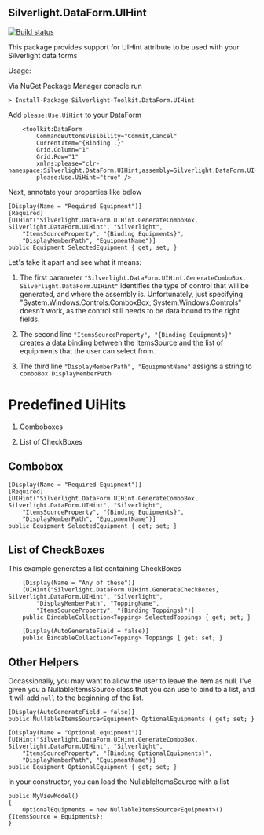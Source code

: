 Silverlight.DataForm.UIHint
------------------------------

[![Build status](https://ci.appveyor.com/api/projects/status/3q0346wxjg2bxipu?svg=true)](https://ci.appveyor.com/project/teyc/silverlight-toolkit-dataform-uihint)

This package provides support for UIHint attribute to be used with your Silverlight data forms

Usage:

Via NuGet Package Manager console run

`> Install-Package Silverlight-Toolkit.DataForm.UIHint`

Add `please:Use.UiHint` to your DataForm

        <toolkit:DataForm
            CommandButtonsVisibility="Commit,Cancel"
            CurrentItem="{Binding .}"
            Grid.Column="1"
            Grid.Row="1"
            xmlns:please="clr-namespace:Silverlight.DataForm.UIHint;assembly=Silverlight.DataForm.UIHint"
            please:Use.UiHint="true" />

Next, annotate your properties like below

    [Display(Name = "Required Equipment")] 
    [Required]
    [UIHint("Silverlight.DataForm.UIHint.GenerateComboBox, Silverlight.DataForm.UIHint", "Silverlight", 
        "ItemsSourceProperty", "{Binding Equipments}",
        "DisplayMemberPath", "EquipmentName")]
    public Equipment SelectedEquipment { get; set; }

Let's take it apart and see what it means:

1. The first parameter `"Silverlight.DataForm.UIHint.GenerateComboBox, Silverlight.DataForm.UIHint"`
   identifies the type of control that will be generated, and where the assembly is. Unfortunately,
   just specifying "System.Windows.Controls.ComboxBox, System.Windows.Controls" doesn't work, as
   the control still needs to be data bound to the right fields.

2. The second line `"ItemsSourceProperty", "{Binding Equipments}"` creates a data binding between
    the ItemsSource and the list of equipments that the user can select from.

3. The third line `"DisplayMemberPath", "EquipmentName"` assigns a string to `comboBox.DisplayMemberPath`

Predefined UiHits
==========================

1. Comboboxes

2. List of CheckBoxes


Combobox
-------------------

    [Display(Name = "Required Equipment")] 
    [Required]
    [UIHint("Silverlight.DataForm.UIHint.GenerateComboBox, Silverlight.DataForm.UIHint", "Silverlight", 
        "ItemsSourceProperty", "{Binding Equipments}",
        "DisplayMemberPath", "EquipmentName")]
    public Equipment SelectedEquipment { get; set; }

List of CheckBoxes
-------------------

This example generates a list containing CheckBoxes

        [Display(Name = "Any of these")]
        [UIHint("Silverlight.DataForm.UIHint.GenerateCheckBoxes, Silverlight.DataForm.UIHint", "Silverlight",
            "DisplayMemberPath", "ToppingName",
            "ItemsSourceProperty", "{Binding Toppings}")]
        public BindableCollection<Topping> SelectedToppings { get; set; }

        [Display(AutoGenerateField = false)]
        public BindableCollection<Topping> Toppings { get; set; }

Other Helpers
---------------

Occassionally, you may want to allow the user to leave the item as null. I've given you a NullableItemsSource
class that you can use to bind to a list, and it will add `null` to the beginning of the list.

    [Display(AutoGenerateField = false)]
    public NullableItemsSource<Equipment> OptionalEquipments { get; set; }

    [Display(Name = "Optional equipment")]
    [UIHint("Silverlight.DataForm.UIHint.GenerateComboBox, Silverlight.DataForm.UIHint", "Silverlight",
        "ItemsSourceProperty", "{Binding OptionalEquipments}",
        "DisplayMemberPath", "EquipmentName")]
    public Equipment OptionalEquipment { get; set; }

In your constructor, you can load the NullableItemsSource with a list

    public MyViewModel()
    {
        OptionalEquipments = new NullableItemsSource<Equipment>() {ItemsSource = Equipments};
    }

   